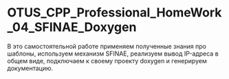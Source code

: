 # OTUS_CPP_Professional_HomeWork_04_SFINAE_Doxygen
В это самостоятельной работе применяем полученные знания про шаблоны, используем механизм SFINAE, реализуем вывод IP-адреса в общем виде, подключаем к своему проекту doxygen и генерируем документацию.
